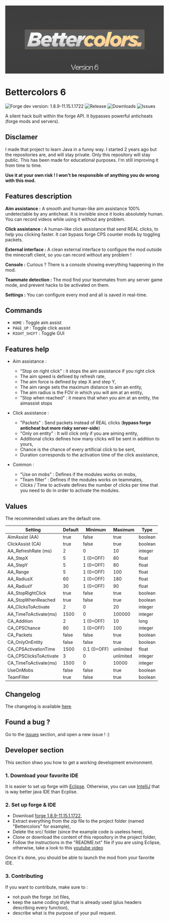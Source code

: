 ![header](gitresources/header.png)

# Bettercolors 6
![Forge dev version: 1.8.9-11.15.1.1722](https://img.shields.io/badge/forge_dev-1.8.9_11.15.1.1722-green.svg)
![Release](https://img.shields.io/github/release/n3roo/bettercolors.svg)
![Downloads](https://img.shields.io/github/downloads/n3roo/bettercolors/latest/total.svg)
![Issues](https://img.shields.io/github/issues/n3roo/bettercolors.svg)

A silent hack built within the forge API. It bypasses powerful anticheats (forge mods and servers).

## Disclamer

I made that project to learn Java in a funny way. I started 2 years ago but the repositories are, and will stay private. Only this repository will stay public. This has been made for educational purposes. I'm still improving it from time to time.

**Use it at your own risk ! I won't be responsible of anything you do wrong with this mod.**

## Features description

**Aim assistance :** A smooth and human-like aim assistance 100% undetectable by any anticheat. It is invisible since it looks absolutely human. You can record videos while using it without any problem.

**Click assistance :** A human-like click assistance that send REAL clicks, to help you clicking faster. It can bypass forge CPS counter mods by toggling packets.

**External interface :** A clean external interface to configure the mod outside the minecraft client, so you can record without any problem !

**Console :** Curious ? There is a console showing everything happening in the mod. 

**Teammate detection :** The mod find your teammates from any server game mode, and prevent hacks to be activated on them.

**Settings :** You can configure every mod and all is saved in real-time.

## Commands

- `HOME` : Toggle aim assist
- `PAGE_UP` : Toggle click assist
- `RIGHT_SHIFT` : Toggle GUI

## Features help

- Aim assistance :
    - "Stop on right click" : it stops the aim assistance if you right click
    - The aim speed is defined by refresh rate,
    - The aim force is defined by step X and step Y,
    - The aim range sets the maximum distance to aim an entity,
    - The aim radius is the FOV in which you will aim at an entity,
    - "Stop when reached" : it means that when you aim at an entity, the aimassist stops

- Click assistance :
    - "Packets" : Send packets instead of REAL clicks (**bypass forge anticheat but more risky server-side**)
    - "Only on entity" : It will click only if you are aiming entity,
    - Additional clicks defines how many clicks will be sent in addition to yours,
    - Chance is the chance of every artificial click to be sent,
    - Duration corresponds to the activation time of the click assistance,
    
- Common :
    - "Use on mobs" : Defines if the modules works on mobs,
    - "Team filter" : Defines if the modules works on teammates,
    - Clicks / Time to activate defines the number of clicks per time that you need to do in order to activate the modules.

## Values

The recommended values are the default one.

| Setting                     | Default       | Minimum     | Maximum   | Type    |
|-----------------------------|---------------|-------------|-----------|---------|
| AimAssist (AA)              | true          | false       | true      | boolean |
| ClickAssist (CA)            | true          | false       | true      | boolean |
| AA_RefreshRate (ms)         | 2             | 0           | 10        | integer |
| AA_StepX                    | 5             | 1 (0=OFF)   | 80        | float   |
| AA_StepY                    | 5             | 1 (0=OFF)   | 80        | float   |
| AA_Range                    | 5             | 1 (0=OFF)   | 100       | float   |
| AA_RadiusX                  | 60            | 1 (0=OFF)   | 180       | float   |
| AA_RadiusY                  | 30            | 1 (0=OFF)   | 90        | float   |
| AA_StopRightClick           | true          | false       | true      | boolean |
| AA_StopWhenReached          | true          | false       | true      | boolean |
| AA_ClicksToActivate         | 2             | 0           | 20        | integer |
| AA_TimeToActivate(ms)       | 1500          | 0           | 100000    | integer |
| CA_Addition                 | 2             | 1 (0=OFF)   | 10        | long    |
| CA_CPSChance                | 80            | 1 (0=OFF)   | 100       | integer |
| CA_Packets                  | false         | false       | true      | boolean |
| CA_OnlyOnEntity             | false         | false       | true      | boolean |
| CA_CPSActivationTime        | 1500          | 0.1 (0=OFF) | unlimited | float   |
| CA_CPSClicksToActivate      | 3             | 0           | unlimited | integer |
| CA_TimeToActivate(ms)       | 1500          | 0           | 10000     | integer |
| UseOnMobs                   | false         | false       | true      | boolean |
| TeamFilter                  | true          | false       | true      | boolean |

## Changelog

The changelog is available [here](CHANGELOG.MD).

## Found a bug ?

Go to the [issues](https://github.com/N3ROO/Bettercolors/issues) section, and open a new issue ! :)

## Developer section

This section shwo you how to get a working development environment.

### 1. Download your favorite IDE

It is easier to set up forge with [Eclipse](https://www.eclipse.org/neon/). Otherwise, you can use [IntelliJ](https://www.jetbrains.com/idea/) that is way better java IDE than Ecplise.

### 2. Set up forge & IDE

- Download [forge 1.8.9-11.15.1.1722](https://adfoc.us/serve/sitelinks/?id=271228&url=https://files.minecraftforge.net/maven/net/minecraftforge/forge/1.8.9-11.15.1.1722/forge-1.8.9-11.15.1.1722-mdk.zip),
- Extract everything from the zip file to the project folder (named "Bettercolors" for example),
- Delete the src/ folder (since the example code is useless here),
- Clone or download the content of this repository in the project folder,
- Follow the instructions in the "README.txt" file if you are using Eclipse, otherwise, take a look to this [youtube video](https://www.youtube.com/watch?v=G2aPT36kf60)

Once it's done, you should be able to launch the mod from your favorite IDE.

### 3. Contributing

If you want to contribute, make sure to :
- not push the forge .txt files,
- keep the same coding style that is already used (plus headers describing every function),
- describe what is the purpose of your pull request.
